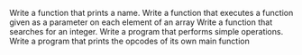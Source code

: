 Write a function that prints a name.
Write a function that executes a function given as a parameter on each element of an array
Write a function that searches for an integer.
Write a program that performs simple operations.
Write a program that prints the opcodes of its own main function
